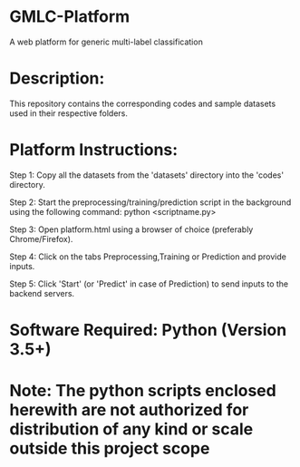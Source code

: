 # GMLC-Platform
A web platform for generic multi-label classification

# Description:
This repository contains the corresponding codes and sample datasets used in their respective folders.



# Platform Instructions:

Step 1: Copy all the datasets from the 'datasets' directory into the 'codes' directory.

Step 2: Start the preprocessing/training/prediction script in the	background using the following command: python <scriptname.py>

Step 3: Open platform.html using a browser of choice (preferably Chrome/Firefox).

Step 4: Click on the tabs Preprocessing,Training or Prediction and provide inputs.

Step 5: Click 'Start' (or 'Predict' in case of Prediction) to send inputs to the backend servers.



# Software Required: Python (Version 3.5+)



# Note: The python scripts enclosed herewith are not authorized  for distribution of any kind or scale outside this project scope


